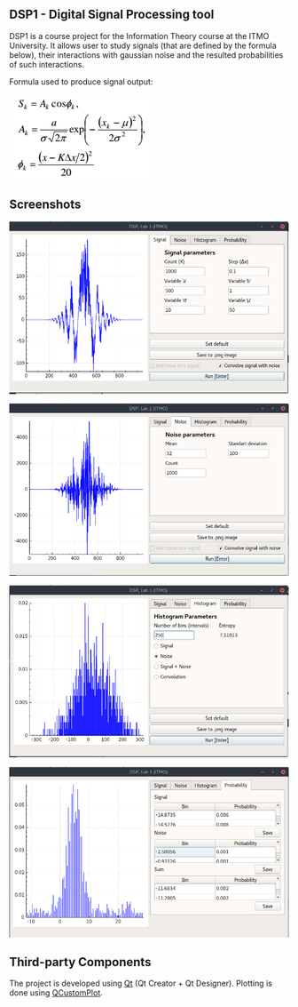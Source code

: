 ## DSP1 - Digital Signal Processing tool

DSP1 is a course project for the Information Theory course at the ITMO University. It allows user to study signals (that are defined by the formula below), their interactions with gaussian noise and the resulted probabilities of such interactions.

Formula used to produce signal output:

![Formula image](images/formula.png)

## Screenshots

![Signal Tab](images/example_1.png)

![Noise Tab](images/example_2.png)

![Histogram Tab](images/example_3.png)

![Probability Tab](images/example_4.png)

## Third-party Components

The project is developed using [Qt](https://www.qt.io/) (Qt Creator + Qt Designer). Plotting is done using [QCustomPlot](http://www.qcustomplot.com/).